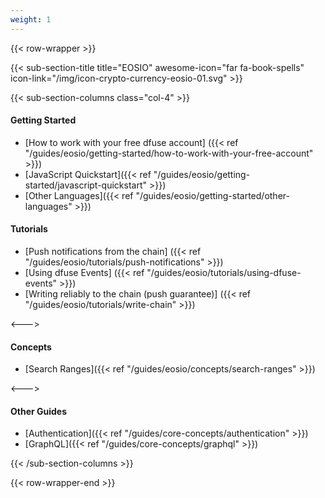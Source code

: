 ```yaml
---
weight: 1
---
```


{{< row-wrapper >}}

{{< sub-section-title title="EOSIO" awesome-icon="far fa-book-spells" icon-link="/img/icon-crypto-currency-eosio-01.svg" >}}

{{< sub-section-columns class="col-4" >}}

#### Getting Started
* [How to work with your free dfuse account] ({{< ref "/guides/eosio/getting-started/how-to-work-with-your-free-account" >}})
* [JavaScript Quickstart]({{< ref "/guides/eosio/getting-started/javascript-quickstart" >}})
* [Other Languages]({{< ref "/guides/eosio/getting-started/other-languages" >}})

#### Tutorials
* [Push notifications from the chain] ({{< ref "/guides/eosio/tutorials/push-notifications" >}})
* [Using dfuse Events] ({{< ref "/guides/eosio/tutorials/using-dfuse-events" >}})
* [Writing reliably to the chain (push guarantee)] ({{< ref "/guides/eosio/tutorials/write-chain" >}})

<--->

#### Concepts

* [Search Ranges]({{< ref "/guides/eosio/concepts/search-ranges" >}})

<--->

#### Other Guides

* [Authentication]({{< ref "/guides/core-concepts/authentication" >}})
* [GraphQL]({{< ref "/guides/core-concepts/graphql" >}})

{{< /sub-section-columns >}}

{{< row-wrapper-end >}}
